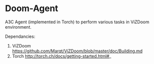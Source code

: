 # Doom-Agent
A3C Agent (implemented in Torch) to perform various tasks in ViZDoom environment.

Dependancies:
1. ViZDoom
https://github.com/Marqt/ViZDoom/blob/master/doc/Building.md
2. Torch
http://torch.ch/docs/getting-started.html#_

